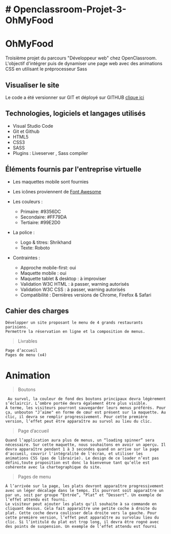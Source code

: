 # # Openclassroom-Projet-3-OhMyFood

# OhMyFood

Troisième projet du parcours "Développeur web" chez OpenClassroom. L'objectif d'intégrer puis de dynamiser une page web avec des animations CSS en utilisant le préprocesseur Sass

## Visualiser le site
Le code a été versionner sur GIT et déployé sur GITHUB [clique ici](https://mehdiboutab.github.io/Openclassroom-Projet-3-OhMyFood)

## Technologies, logiciels et langages utilisés
- Visual Studio Code
- Git et Github
- HTML5
- CSS3
- SASS
- Plugins : Liveserver , Sass compiler

## Éléments fournis par l'entreprise virtuelle
- Les maquettes mobile sont fournies
- Les icônes proviennent de [Font Awesome](https://fontawesome.com/)
- Les couleurs :     
    - Primaire: #9356DC
    - Secondaire: #FF79DA
    - Tertiaire: #99E2D0
- La police : 
    - Logo & titres: Shrikhand
    - Texte: Roboto

- Contraintes :
    - Approche mobile-first: oui
    - Maquette mobile : oui
    - Maquette tablet & desktop : à improviser
    - Validation W3C HTML : à passer, warning autorisés
    - Validation W3C CSS : à passer, warning autorisés
    - Compatibilité : Dernières versions de Chrome, Firefox & Safari


## Cahier des charges

    Développer un site proposant le menu de 4 grands restaurants parisiens.
    Permettre la réservation en ligne et la composition de menus.

> Livrables

    Page d’accueil
    Pages de menu (x4)

# Animation

> Boutons

     Au survol, la couleur de fond des boutons principaux devra légèrement s’éclaircir. L’ombre portée devra également être plus visible.
    À terme, les visiteurs pourront sauvegarder leurs menus préférés. Pour ça, unbouton "J’aime" en forme de cœur est présent sur la maquette. Au clic, il devra se remplir progressivement. Pour cette première version, l’effet peut être apparaître au survol au lieu du clic.

> Page d’accueil

    Quand l’application aura plus de menus, un “loading spinner” sera nécessaire. Sur cette maquette, nous souhaitons en avoir un aperçu. Il devra apparaître pendant 1 à 3 secondes quand on arrive sur la page d'accueil, couvrir l'intégralité de l'écran, et utiliser les animations CSS (pas de librairie). Le design de ce loader n’est pas défini,toute proposition est donc la bienvenue tant qu’elle est cohérente avec la chartegraphique du site.

>Pages de menu

    À l’arrivée sur la page, les plats devront apparaître progressivement avec un léger décalage dans le temps. Ils pourront soit apparaître un par un, soit par groupe “Entrée”, “Plat” et “Dessert”. Un exemple de l’effet attendu est fourni.
    Le visiteur peut ajouter les plats qu'il souhaite à sa commande en cliquant dessus. Cela fait apparaître une petite coche à droite du plat. Cette coche devra coulisser dela droite vers la gauche. Pour cette première version, l’effet peut apparaître au survolau lieu du clic. Si l’intitulé du plat est trop long, il devra être rogné avec des points de suspension. Un exemple de l’effet attendu est fourni
